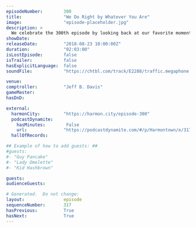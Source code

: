 ```yaml
---
episodeNumber:        300
title:                "We Do Right by Whatever You Are"
image:                "episode-placeholder.jpg"
description: >
  We celebrate the 300th episode by looking back at our favorite moments. Kumail Nanjiani, Emily Gordon, Rob Schrab, Steve Agee and Brandon Johnson help us jump the shark with our first clip show. Featuring Dan Harmon, Jeff Bryan Davis, Spencer Crittenden, Emily V. Gordon, Kumail Nanjiani, Rob Schrab, Brandon Johnson and Steve Agee. Clips include Open Mike Eagle, Mitch Hurwitz, Curtis Armstrong, DeMorge Brown, Erin McGathy, Bobcat Goldthwait, John Mayer and Jonah Ray.
showDate:             
releaseDate:          "2018-08-23 10:00:00Z"
duration:             "02:03:00"
isLostEpisode:        false
isTrailer:            false
hasExplicitLanguage:  false
soundFile:            "https://chtbl.com/track/E2288/traffic.megaphone.fm/STA9527834676.mp3?updated=1596833283"

venue:                
comptroller:          "Jeff B. Davis"
gameMaster:           
hasDnD:               

external:
  harmonCity:         "https://harmon.city/episode-300"
  podcastDynamite:
    hasMinutes:        False
    url:              "https://podcastdynamite.com/#/p/Harmontown/e/317/300"
  hallOfRecords:      

## Example of how to add guests: ##
#guests:
#- "Guy Pancake"
#- "Lady Omelette"
#- "Kid Hashbrown"

guests:
audienceGuests:

# Generated.  Do not change:
layout:               episode
sequenceNumber:       317
hasPrevious:          True
hasNext:              True
---
```


<!-- The episode description will be rendered here -->
<!-- Add your content below here -->

